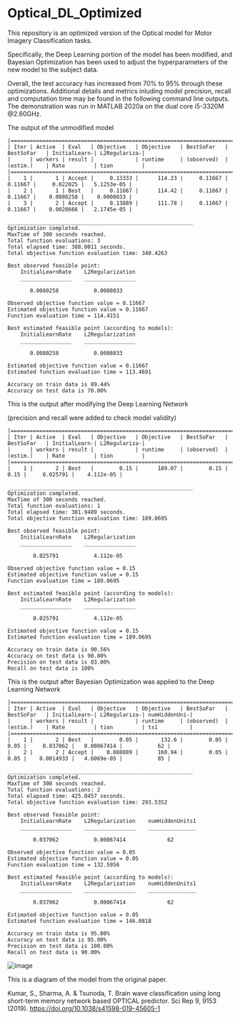 # Optical_DL_Optimized
This repository is an optimized version of the Optical model for Motor Imagery Classification tasks.

Specifically, the Deep Learning portion of the model has been modified, and Bayesian Optimization has been used to adjust the hyperparameters of the new model to the subject data.

Overall, the test accuracy has increased from 70% to 95% through these optimizations. Additional details and metrics inluding model precision, recall and computation time may be found in the following command line outputs. The demonstration was run in MATLAB 2020a on the dual core i5-3320M @2.60GHz.

The output of the unmodified model
```
|===============================================================================================================|
| Iter | Active  | Eval   | Objective   | Objective   | BestSoFar   | BestSoFar   | InitialLearn-| L2Regulariza-|
|      | workers | result |             | runtime     | (observed)  | (estim.)    | Rate         | tion         |
|===============================================================================================================|
|    1 |       1 | Accept |     0.13333 |      114.23 |     0.11667 |     0.11667 |     0.022025 |   5.1253e-05 |
|    2 |       1 | Best   |     0.11667 |      114.42 |     0.11667 |     0.11667 |    0.0080258 |    0.0008033 |
|    3 |       2 | Accept |     0.13889 |      111.78 |     0.11667 |     0.11667 |    0.0028666 |   2.1745e-05 |

__________________________________________________________
Optimization completed.
MaxTime of 300 seconds reached.
Total function evaluations: 3
Total elapsed time: 388.0011 seconds.
Total objective function evaluation time: 340.4263

Best observed feasible point:
    InitialLearnRate    L2Regularization
    ________________    ________________

       0.0080258           0.0008033    

Observed objective function value = 0.11667
Estimated objective function value = 0.11667
Function evaluation time = 114.4151

Best estimated feasible point (according to models):
    InitialLearnRate    L2Regularization
    ________________    ________________

       0.0080258           0.0008033    

Estimated objective function value = 0.11667
Estimated function evaluation time = 113.4691

Accuracy on train data is 89.44%
Accuracy on test data is 70.00%
```

This is the output after modifying the Deep Learning Network

(precision and recall were added to check model validity)
```
|===============================================================================================================|
| Iter | Active  | Eval   | Objective   | Objective   | BestSoFar   | BestSoFar   | InitialLearn-| L2Regulariza-|
|      | workers | result |             | runtime     | (observed)  | (estim.)    | Rate         | tion         |
|===============================================================================================================|
|    1 |       2 | Best   |        0.15 |      189.07 |        0.15 |        0.15 |     0.025791 |    4.112e-05 |

__________________________________________________________
Optimization completed.
MaxTime of 300 seconds reached.
Total function evaluations: 1
Total elapsed time: 381.9489 seconds.
Total objective function evaluation time: 189.0695

Best observed feasible point:
    InitialLearnRate    L2Regularization
    ________________    ________________

        0.025791           4.112e-05    

Observed objective function value = 0.15
Estimated objective function value = 0.15
Function evaluation time = 189.0695

Best estimated feasible point (according to models):
    InitialLearnRate    L2Regularization
    ________________    ________________

        0.025791           4.112e-05    

Estimated objective function value = 0.15
Estimated function evaluation time = 189.0695

Accuracy on train data is 90.56%
Accuracy on test data is 90.00%
Precision on test data is 83.00%
Recall on test data is 100%
```


This is the output after Bayesian Optimization was applied to the Deep Learning Network
```
|==============================================================================================================================|
| Iter | Active  | Eval   | Objective   | Objective   | BestSoFar   | BestSoFar   | InitialLearn-| L2Regulariza-| numHiddenUni-|
|      | workers | result |             | runtime     | (observed)  | (estim.)    | Rate         | tion         | ts1          |
|==============================================================================================================================|
|    1 |       2 | Best   |        0.05 |       132.6 |        0.05 |        0.05 |     0.037062 |   0.00067414 |           62 |
|    2 |       2 | Accept |    0.088889 |      160.94 |        0.05 |        0.05 |    0.0014933 |   4.6069e-05 |           85 |

__________________________________________________________
Optimization completed.
MaxTime of 300 seconds reached.
Total function evaluations: 2
Total elapsed time: 425.0457 seconds.
Total objective function evaluation time: 293.5352

Best observed feasible point:
    InitialLearnRate    L2Regularization    numHiddenUnits1
    ________________    ________________    _______________

        0.037062           0.00067414             62       

Observed objective function value = 0.05
Estimated objective function value = 0.05
Function evaluation time = 132.5956

Best estimated feasible point (according to models):
    InitialLearnRate    L2Regularization    numHiddenUnits1
    ________________    ________________    _______________

        0.037062           0.00067414             62       

Estimated objective function value = 0.05
Estimated function evaluation time = 146.0818

Accuracy on train data is 95.00%
Accuracy on test data is 95.00%
Precision on test data is 100.00%
Recall on test data is 90.00%
```



![image](https://user-images.githubusercontent.com/50681161/117360071-55025900-ae86-11eb-93d5-51706965d0a0.png)

This is a diagram of the model from the original paper.

Kumar, S., Sharma, A. & Tsunoda, T. Brain wave classification using long short-term memory network based OPTICAL predictor. Sci Rep 9, 9153 (2019). https://doi.org/10.1038/s41598-019-45605-1

